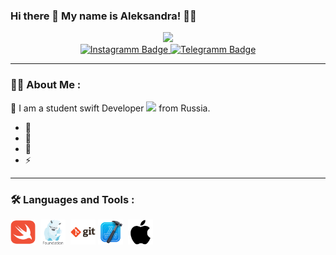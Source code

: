 ### Hi there 👋 My name is Aleksandra! 👩🏻


<div id="header" align="center">
  <img src="https://assets8.lottiefiles.com/packages/lf20_w51pcehl.json" width="333"/>
 
<div id="badges">
  <a href="https://www.instagram.com/https://instagram.com/aleksandra.lesovskaya?r=nametag/">
    <img src="https://img.shields.io/badge/Instagram-E4405F?style=for-the-badge&logo=instagram&logoColor=white" alt="Instagramm Badge"/>
  </a>
  <a href="https://t.me/Aleksandra2457">
    <img src="https://img.shields.io/badge/Telegram-2CA5E0?style=for-the-badge&logo=telegram&logoColor=white" alt="Telegramm Badge"/> 
  </a>
</div>
   </div>
   
  ---
  
### 👨‍💻 About Me :

  👋 I am a student swift Developer <img src="https://media.giphy.com/media/WUlplcMpOCEmTGBtBW/giphy.gif" width="30"> from Russia. 
  - 🌱 
  - 🤝 
  - 👀 
  - ⚡ 

  ---
### 🛠️ Languages and Tools :

<div>
  <img src="https://github.com/devicons/devicon/blob/master/icons/swift/swift-original.svg" title="Swift" alt="Swift" width="40" height="40"/>&nbsp;
  <img src="https://github.com/devicons/devicon/blob/master/icons/foundation/foundation-original-wordmark.svg" title="Foundation" alt="Foundation" width="40" height="40"/>&nbsp;
  <img src="https://github.com/devicons/devicon/blob/master/icons/git/git-original-wordmark.svg" title="Git" **alt="Git" width="40" height="40"/>
  <img src="https://github.com/devicons/devicon/blob/master/icons/xcode/xcode-original.svg" title="XCode" alt="XCode" width="40" height="40"/>&nbsp;
  <img src="https://github.com/devicons/devicon/blob/master/icons/apple/apple-original.svg" title="Apple" alt="Apple" width="40" height="40"/>&nbsp;
  
</div>
